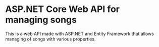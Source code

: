 # ASP.NET Core Web API for managing songs
This is a web API made with ASP.NET and Entity Framework that allows managing of songs with various properties.
